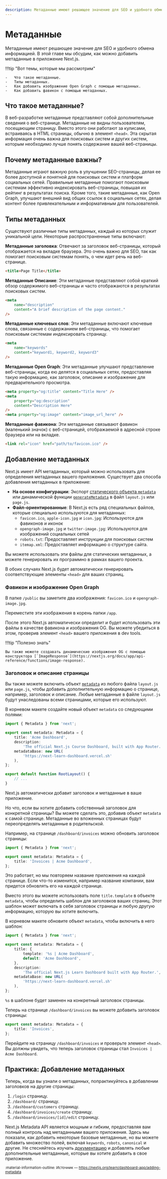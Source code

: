 ```yaml
---
description: Метаданные имеют решающее значение для SEO и удобного обмена информацией. В этой главе мы обсудим, как можно добавить метаданные в приложение Next.js.
---
```


# Метаданные

Метаданные имеют решающее значение для SEO и удобного обмена информацией. В этой главе мы обсудим, как можно добавить метаданные в приложение Next.js.

!!!tip "Вот темы, которые мы рассмотрим"

    -   Что такое метаданные.
    -   Типы метаданных.
    -   Как добавить изображение Open Graph с помощью метаданных.
    -   Как добавить фавикон с помощью метаданных.

## Что такое метаданные?

В веб-разработке метаданные представляют собой дополнительные сведения о веб-странице. Метаданные не видны пользователям, посещающим страницу. Вместо этого они работают за кулисами, встраиваясь в HTML страницы, обычно в элемент `<head>`. Эта скрытая информация очень важна для поисковых систем и других систем, которым необходимо лучше понять содержание вашей веб-страницы.

## Почему метаданные важны?

Метаданные играют важную роль в улучшении SEO-страницы, делая ее более доступной и понятной для поисковых систем и платформ социальных сетей. Правильные метаданные помогают поисковым системам эффективно индексировать веб-страницы, повышая их рейтинг в результатах поиска. Кроме того, такие метаданные, как Open Graph, улучшают внешний вид общих ссылок в социальных сетях, делая контент более привлекательным и информативным для пользователей.

## Типы метаданных

Существуют различные типы метаданных, каждый из которых служит уникальной цели. Некоторые распространенные типы включают:

**Метаданные заголовка**: Отвечают за заголовок веб-страницы, который отображается на вкладке браузера. Это очень важно для SEO, так как помогает поисковым системам понять, о чем идет речь на веб-странице.

```html
<title>Page Title</title>
```

**Метаданные Описание**: Эти метаданные представляют собой краткий обзор содержимого веб-страницы и часто отображаются в результатах поисковых систем.

```html
<meta
    name="description"
    content="A brief description of the page content."
/>
```

**Метаданные ключевых слов**: Эти метаданные включают ключевые слова, связанные с содержанием веб-страницы, что помогает поисковым системам индексировать страницу.

```html
<meta
    name="keywords"
    content="keyword1, keyword2, keyword3"
/>
```

**Метаданные Open Graph**: Эти метаданные улучшают представление веб-страницы, когда ею делятся в социальных сетях, предоставляя такую информацию, как заголовок, описание и изображение для предварительного просмотра.

```html
<meta property="og:title" content="Title Here" />
<meta
    property="og:description"
    content="Description Here"
/>
<meta property="og:image" content="image_url_here" />
```

**Метаданные фавикона**: Эти метаданные связывают фавикон (маленький значок) с веб-страницей, отображаемой в адресной строке браузера или на вкладке.

```html
<link rel="icon" href="path/to/favicon.ico" />
```

## Добавление метаданных

Next.js имеет API метаданных, который можно использовать для определения метаданных вашего приложения. Существует два способа добавления метаданных в приложение:

-   **На основе конфигурации**: Экспорт [статического объекта `metadata`](https://nextjs.org/docs/app/api-reference/functions/generate-metadata#metadata-object) или динамической функции [`generateMetadata`](https://nextjs.org/docs/app/api-reference/functions/generate-metadata#generatemetadata-function) в файл `layout.js` или `page.js`.
-   **Файл-ориентированные**: В Next.js есть ряд специальных файлов, которые специально используются для метаданных:
    -   `favicon.ico`, `apple-icon.jpg` и `icon.jpg`: Используются для фавиконов и иконок
    -   `opengraph-image.jpg` и `twitter-image.jpg`: Используются для изображений социальных сетей
    -   `robots.txt`: Предоставляет инструкции для поисковых систем
    -   `itemap.xml`: Предоставляет информацию о структуре сайта.

Вы можете использовать эти файлы для статических метаданных, а можете генерировать их программно в рамках вашего проекта.

В обоих случаях Next.js будет автоматически генерировать соответствующие элементы `<head>` для ваших страниц.

### Фавикон и изображение Open Graph

В папке `/public` вы заметите два изображения: `favicon.ico` и `opengraph-image.jpg`.

Переместите эти изображения в корень папки `/app`.

После этого Next.js автоматически определит и будет использовать эти файлы в качестве фавикона и изображения OG. Вы можете убедиться в этом, проверив элемент `<head>` вашего приложения в dev tools.

!!!tip "Полезно знать"

    Вы также можете создавать динамические изображения OG с помощью конструктора [`ImageResponse`](https://nextjs.org/docs/app/api-reference/functions/image-response).

### Заголовок и описание страницы

Вы также можете включить объект [`metadata`](https://nextjs.org/docs/app/api-reference/functions/generate-metadata#metadata-fields) из любого файла `layout.js` или `page.js`, чтобы добавить дополнительную информацию о странице, например, заголовок и описание. Любые метаданные в файле `layout.js` будут унаследованы всеми страницами, которые его используют.

В корневом макете создайте новый объект `metadata` со следующими полями:

```ts title="/app/layout.tsx" hl_lines="1 3-10"
import { Metadata } from 'next';

export const metadata: Metadata = {
    title: 'Acme Dashboard',
    description:
        'The official Next.js Course Dashboard, built with App Router.',
    metadataBase: new URL(
        'https://next-learn-dashboard.vercel.sh'
    ),
};

export default function RootLayout() {
    // ...
}
```

Next.js автоматически добавит заголовок и метаданные в ваше приложение.

Но что, если вы хотите добавить собственный заголовок для конкретной страницы? Вы можете сделать это, добавив объект `metadata` к самой странице. Метаданные во вложенных страницах будут переопределять метаданные в родительской.

Например, на странице `/dashboard/invoices` можно обновить заголовок страницы:

```ts title="/app/dashboard/invoices/page.tsx" hl_lines="1 3-5"
import { Metadata } from 'next';

export const metadata: Metadata = {
    title: 'Invoices | Acme Dashboard',
};
```

Это работает, но мы повторяем название приложения на каждой странице. Если что-то изменится, например название компании, вам придется обновлять его на каждой странице.

Вместо этого вы можете использовать поле `title.template` в объекте `metadata`, чтобы определить шаблон для заголовков ваших страниц. Этот шаблон может включать в себя заголовок страницы и любую другую информацию, которую вы хотите включить.

В корневом макете обновите объект `metadata`, чтобы включить в него шаблон:

```ts title="/app/layout.tsx" hl_lines="1 3-13"
import { Metadata } from 'next';

export const metadata: Metadata = {
    title: {
        template: '%s | Acme Dashboard',
        default: 'Acme Dashboard',
    },
    description:
        'The official Next.js Learn Dashboard built with App Router.',
    metadataBase: new URL(
        'https://next-learn-dashboard.vercel.sh'
    ),
};
```

`%s` в шаблоне будет заменен на конкретный заголовок страницы.

Теперь на странице `/dashboard/invoices` вы можете добавить заголовок страницы:

```ts title="/app/dashboard/invoices/page.tsx"
export const metadata: Metadata = {
    title: 'Invoices',
};
```

Перейдите на страницу `/dashboard/invoices` и проверьте элемент `<head>`. Вы должны увидеть, что теперь заголовок страницы стал `Invoices | Acme Dashboard`.

## Практика: Добавление метаданных

Теперь, когда вы узнали о метаданных, попрактикуйтесь в добавлении заголовков на другие страницы:

1.  `/login` страницу.
2.  `/dashboard/` страницу.
3.  `/dashboard/customers` страницу.
4.  `/dashboard/invoices/create` страницу.
5.  `/dashboard/invoices/[id]/edit` страницу.

Next.js Metadata API является мощным и гибким, предоставляя вам полный контроль над метаданными вашего приложения. Здесь мы показали, как добавить некоторые базовые метаданные, но вы можете добавить множество полей, включая `keywords`, `robots`, `canonical` и другие. Не стесняйтесь изучать [документацию](https://nextjs.org/docs/app/api-reference/functions/generate-metadata) и добавлять любые дополнительные метаданные, которые вы хотите добавить в свое приложение.

<small>:material-information-outline: Источник &mdash; <https://nextjs.org/learn/dashboard-app/adding-metadata></small>
